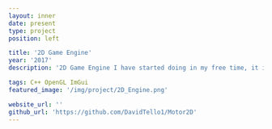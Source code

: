 ```yaml
---
layout: inner
date: present
type: project
position: left

title: '2D Game Engine'
year: '2017'
description: '2D Game Engine I have started doing in my free time, it is still work in progress but my main goal is to have a fast and efficient game engine and a good UI/UX.'

tags: C++ OpenGL ImGui
featured_image: '/img/project/2D_Engine.png'

website_url: ''
github_url: 'https://github.com/DavidTello1/Motor2D'
---
```

